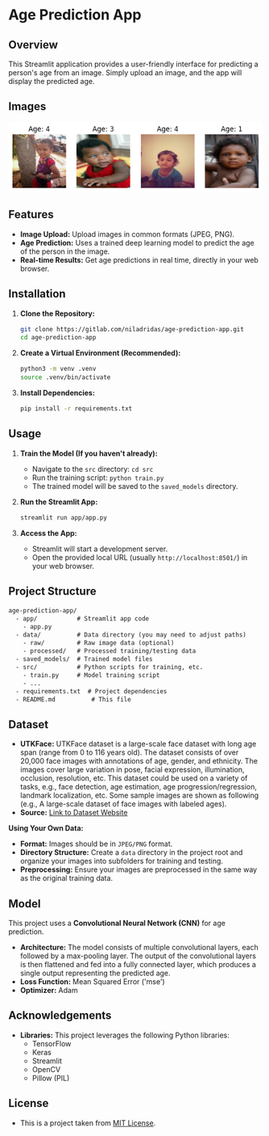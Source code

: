 # Age Prediction App

## Overview

This Streamlit application provides a user-friendly interface for predicting a person's age from an image. Simply upload an image, and the app will display the predicted age.

## Images

![data](/data/img/download.png)

## Features

- **Image Upload:** Upload images in common formats (JPEG, PNG).
- **Age Prediction:**  Uses a trained deep learning model to predict the age of the person in the image.
- **Real-time Results:** Get age predictions in real time, directly in your web browser. 

## Installation

1. **Clone the Repository:**
   ```bash
   git clone https://gitlab.com/niladridas/age-prediction-app.git
   cd age-prediction-app
   ```

2. **Create a Virtual Environment (Recommended):**
   ```bash
   python3 -m venv .venv
   source .venv/bin/activate
   ```

3. **Install Dependencies:**
   ```bash
   pip install -r requirements.txt
   ```

## Usage

1. **Train the Model (If you haven't already):**
   - Navigate to the `src` directory:  `cd src`
   - Run the training script: `python train.py`
   - The trained model will be saved to the `saved_models` directory.

2. **Run the Streamlit App:**
   ```bash
   streamlit run app/app.py 
   ```

3. **Access the App:**
   - Streamlit will start a development server. 
   - Open the provided local URL (usually `http://localhost:8501/`) in your web browser. 

## Project Structure

```
age-prediction-app/
  - app/           # Streamlit app code
    - app.py
  - data/          # Data directory (you may need to adjust paths)
    - raw/         # Raw image data (optional)
    - processed/   # Processed training/testing data
  - saved_models/  # Trained model files
  - src/           # Python scripts for training, etc.
    - train.py     # Model training script
    - ...
  - requirements.txt  # Project dependencies
  - README.md          # This file
```

## Dataset 

- **UTKFace:**  UTKFace dataset is a large-scale face dataset with long age span (range from 0 to 116 years old). The dataset consists of over 20,000 face images with annotations of age, gender, and ethnicity. The images cover large variation in pose, facial expression, illumination, occlusion, resolution, etc. This dataset could be used on a variety of tasks, e.g., face detection, age estimation, age progression/regression, landmark localization, etc. Some sample images are shown as following (e.g., A large-scale dataset of face images with labeled ages).
- **Source:** [Link to Dataset Website](https://susanqq.github.io/UTKFace/)

**Using Your Own Data:**
- **Format:** Images should be in `JPEG/PNG` format.
- **Directory Structure:** Create a `data` directory in the project root and organize your images into subfolders for training and testing.
- **Preprocessing:**  Ensure your images are preprocessed in the same way as the original training data. 

## Model 

This project uses a **Convolutional Neural Network (CNN)** for age prediction. 
- **Architecture:**  The model consists of multiple convolutional layers, each followed by a max-pooling layer. The output of the convolutional layers is then flattened and fed into a fully connected layer, which produces a single output representing the predicted age.
- **Loss Function:**   Mean Squared Error ('mse')
- **Optimizer:**  Adam

## Acknowledgements

- **Libraries:** This project leverages the following Python libraries:
    - TensorFlow
    - Keras
    - Streamlit
    - OpenCV
    - Pillow (PIL)

## License

- This is a project taken from [MIT License](/LICENSE).